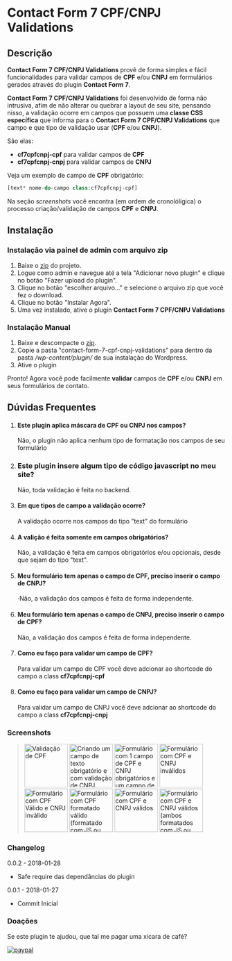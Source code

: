 # Contact Form 7 CPF/CNPJ Validations #

## Descrição

**Contact Form 7 CPF/CNPJ Validations** provê de forma simples e fácil funcionalidades para validar campos de **CPF** e/ou **CNPJ** em formulários gerados através do plugin **Contact Form 7**.

**Contact Form 7 CPF/CNPJ Validations** foi desenvolvido de forma não intrusiva, afim de não alterar ou quebrar a layout de seu site, pensando nisso, a validação ocorre em campos que possuem uma **classe CSS específica** que informa para o **Contact Form 7 CPF/CNPJ Validations** que campo e que tipo de validação usar (**CPF** e/ou **CNPJ**).

São elas:

* **cf7cpfcnpj-cpf** para validar campos de **CPF**
* **cf7cpfcnpj-cnpj** para validar campos de **CNPJ**

Veja um exemplo de campo de **CPF** obrigatório:

```php
[text* nome-do-campo class:cf7cpfcnpj-cpf]
```

Na seção *screenshots* você encontra (em ordem de cronolóligica) o processo criação/validação de campos **CPF** e **CNPJ**.

## Instalação

### Instalação via painel de admin com arquivo zip

1. Baixe o [zip](https://github.com/vsilva472/contact-form-7-cpf-cnpj-validations/archive/master.zip) do projeto.
2. Logue como admin e navegue até a tela "Adicionar novo plugin" e clique no botão "Fazer upload do plugin".
3. Clique no botão "escolher arquivo..." e selecione o arquivo zip que você fez o download.
4. Clique no botão "Instalar Agora".
5. Uma vez instalado, ative o plugin **Contact Form 7 CPF/CNPJ Validations**

### Instalação Manual

1. Baixe e descompacte o [zip](https://github.com/vsilva472/contact-form-7-cpf-cnpj-validations/archive/master.zip).
2. Copie a pasta "contact-form-7-cpf-cnpj-validations" para dentro da pasta */wp-content/plugin/* de sua instalação do Wordpress.
3. Ative o plugin

Pronto! Agora você pode facilmente **validar** campos de **CPF** e/ou **CNPJ** em seus formulários de contato.


## Dúvidas Frequentes

1. #### Este plugin aplica máscara de CPF ou CNPJ nos campos?
   Não, o plugin não aplica nenhum tipo de formatação nos campos de seu formulário

2. ### Este plugin insere algum tipo de código javascript no meu site?
   Não, toda validação é feita no backend.
   
3. #### Em que tipos de campo a validação ocorre?
   A validação ocorre nos campos do tipo "text" do formulário
   
4. #### A valição é feita somente em campos obrigatórios?
   Não, a validação é feita em campos obrigatórios e/ou opcionais, desde que sejam do tipo "text".

5. #### Meu formulário tem apenas o campo de CPF, preciso inserir o campo de CNPJ?
   ⋅Não, a validação dos campos é feita de forma independente.

6. #### Meu formulário tem apenas o campo de CNPJ, preciso inserir o campo de CPF?
   Não, a validação dos campos é feita de forma independente.

7. #### Como eu faço para validar um campo de CPF?
   Para validar um campo de CPF você deve adcionar ao shortcode do campo a class **cf7cpfcnpj-cpf**

8. #### Como eu faço para validar um campo de CNPJ?
   Para validar um campo de CNPJ você deve adcionar ao shortcode do campo a class **cf7cpfcnpj-cnpj**



### Screenshots

> <a href="https://www.viniciusdesouza.com.br/wp-plugins/cf7-cpf-cnpj/screenshot-1.png" target="_blank" title="Criando um campo de texto obrigatório e com validação de CPF"><img src="https://www.viniciusdesouza.com.br/wp-plugins/cf7-cpf-cnpj/screenshot-1.png" width="100" alt="Validação de CPF"></a> <a href="https://www.viniciusdesouza.com.br/wp-plugins/cf7-cpf-cnpj/screenshot-2.png" target="_blank" title="Criando um campo de texto obrigatório e com validação de CNPJ"><img src="https://www.viniciusdesouza.com.br/wp-plugins/cf7-cpf-cnpj/screenshot-2.png" width="100" alt="Criando um campo de texto obrigatório e com validação de CNPJ"></a> <a href="https://www.viniciusdesouza.com.br/wp-plugins/cf7-cpf-cnpj/screenshot-3.png" target="_blank" title="Formulário com 1 campo de CPF e CNPJ obrigatórios e um campo de CPF opcional"><img src="https://www.viniciusdesouza.com.br/wp-plugins/cf7-cpf-cnpj/screenshot-3.png" width="100" alt="Formulário com 1 campo de CPF e CNPJ obrigatórios e um campo de CPF opcional"></a> <a href="https://www.viniciusdesouza.com.br/wp-plugins/cf7-cpf-cnpj/screenshot-4.png" target="_blank" title="Formulário com CPF e CNPJ inválidos"><img src="https://www.viniciusdesouza.com.br/wp-plugins/cf7-cpf-cnpj/screenshot-4.png" width="100" alt="Formulário com CPF e CNPJ inválidos"></a> <a href="https://www.viniciusdesouza.com.br/wp-plugins/cf7-cpf-cnpj/screenshot-5.png" target="_blank" title="Formulário com CPF Válido e CNPJ inválido"><img src="https://www.viniciusdesouza.com.br/wp-plugins/cf7-cpf-cnpj/screenshot-5.png" width="100" alt="Formulário com CPF Válido e CNPJ inválido"></a> <a href="https://www.viniciusdesouza.com.br/wp-plugins/cf7-cpf-cnpj/screenshot-6.png" target="_blank" title="Formulário com CPF formatado válido (formatado com JS ou pelo usuário) e CNPJ inválido"><img src="https://www.viniciusdesouza.com.br/wp-plugins/cf7-cpf-cnpj/screenshot-6.png" width="100" alt="Formulário com CPF formatado válido (formatado com JS ou pelo usuário) e CNPJ inválido"></a> <a href="https://www.viniciusdesouza.com.br/wp-plugins/cf7-cpf-cnpj/screenshot-7.png" target="_blank" title="Formulário com CPF e CNPJ válidos"><img src="https://www.viniciusdesouza.com.br/wp-plugins/cf7-cpf-cnpj/screenshot-7.png" width="100" alt="Formulário com CPF e CNPJ válidos"></a>  <a href="https://www.viniciusdesouza.com.br/wp-plugins/cf7-cpf-cnpj/screenshot-8.png" target="_blank" title="Formulário com CPF e CNPJ válidos (ambos formatados com JS ou pelo usuário)"><img src="https://www.viniciusdesouza.com.br/wp-plugins/cf7-cpf-cnpj/screenshot-8.png" width="100" alt="Formulário com CPF e CNPJ válidos (ambos formatados com JS ou pelo usuário)"></a> 


### Changelog

0.0.2 - 2018-01-28
* Safe require das dependâncias do plugin

0.0.1 - 2018-01-27 
* Commit Inicial


### Doações
Se este plugin te ajudou, que tal me pagar uma xícara de café?

[![paypal](https://www.paypalobjects.com/pt_BR/BR/i/btn/btn_donateCC_LG.gif)](https://www.paypal.com/cgi-bin/webscr?cmd=_donations&business=2TVGUEWUEJWAW&lc=BR&item_name=wpplugin&item_number=cf7%2dcpf%2dcnpj&currency_code=BRL&bn=PP%2dDonationsBF%3abtn_donateCC_LG%2egif%3aNonHosted)
